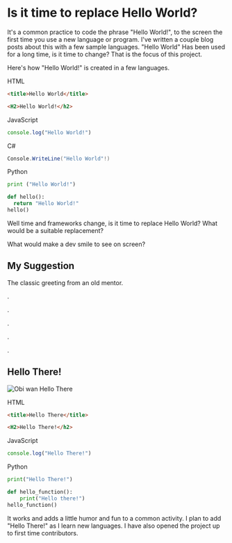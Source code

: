# Is it time to replace Hello World?

It's a common practice to code the phrase "Hello World!", to the screen the first time you use a new language or program. I've written a couple blog posts about this with a few sample languages. "Hello World" Has been used for a long time, is it time to change? That is the focus of this project.

Here's how "Hello World!" is created in a few languages. 

HTML
```html
<title>Hello World</title>
```
```HTML
<H2>Hello World!</h2>
```
JavaScript
```javascript
console.log("Hello World!")
```


C#
```C#
Console.WriteLine("Hello World"!)
```
Python


```python
print ("Hello World!")

def hello():
  return "Hello World!"
hello()
```

Well time and frameworks change, is it time to replace Hello World? What would be a suitable replacement? 

What would make a dev smile to see on screen?

## My Suggestion 

The classic greeting from an old mentor.

.

.

.

.

.



## Hello There!

![Obi wan Hello There](https://media.giphy.com/media/xTiIzJSKB4l7xTouE8/giphy.gif)

HTML
```html
<title>Hello There</title>
```
```HTML
<H2>Hello There!</h2>
```
JavaScript
```javascript
console.log("Hello There!")
```
Python

```python
print("Hello There!")

def hello_function():
    print("Hello there!")
hello_function()
```

It works and adds a little humor and fun to a common activity. I plan to add "Hello There!" as I learn new languages. I have also opened the project up to first time contributors.
